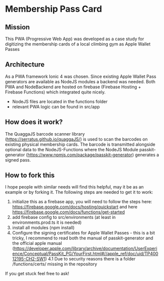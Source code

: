 # Membership Pass Card

## Mission
This PWA (Progressive Web App) was developed as a case study for digitizing the membership cards of a local climbing gym as Apple Wallet Passes

## Architecture
As a PWA framework Ionic 4 was chosen. Since existing Apple Wallet Pass generators are available as NodeJS modules a backend was needed. Both PWA and NodeBackend are hosted on firebase (Firebase Hosting + Firebase Functions) which integrated quite nicely.

- NodeJS files are located in the functions folder
- relevant PWA logic can be found in src/app

## How does it work?
The QuaggaJS barcode scanner library (https://serratus.github.io/quaggaJS/) is used to scan the barcodes on existing physical membership cards. The barcode is transmitted alongside optional data to the NodeJS-Functions where the NodeJS Module passkit-generator (https://www.npmjs.com/package/passkit-generator) generates a signed pass.

## How to fork this
I hope people with similar needs will find this helpful, may it be as an example or by forking it. The following steps are needed to get it to work:

1. initialize this as a firebase app, you will need to follow the steps here: https://firebase.google.com/docs/hosting/quickstart and here https://firebase.google.com/docs/functions/get-started
2. add firebase config to src/environments (at least in environments.prod.ts it is needed)
3. install all modules (npm install)
4. Configure the signing certificates for Apple Wallet Passes - this is a bit tricky, I recommend to read both the manual of passkit-generator and the official apple manual (https://developer.apple.com/library/archive/documentation/UserExperience/Conceptual/PassKit_PG/YourFirst.html#//apple_ref/doc/uid/TP40012195-CH2-SW1)
4.1 Due to security reasons there is a folder /functions/certs/ missing in the repository

If you get stuck feel free to ask!

